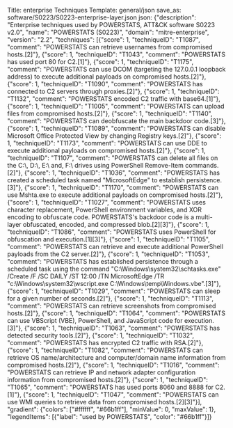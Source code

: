 Title: enterprise Techniques
Template: general/json
save_as: software/S0223/S0223-enterprise-layer.json
json: {"description": "Enterprise techniques used by POWERSTATS, ATT&CK software S0223 v2.0", "name": "POWERSTATS (S0223)", "domain": "mitre-enterprise", "version": "2.2", "techniques": [{"score": 1, "techniqueID": "T1087", "comment": "POWERSTATS can retrieve usernames from compromised hosts.[2]"}, {"score": 1, "techniqueID": "T1043", "comment": "POWERSTATS has used port 80 for C2.[1]"}, {"score": 1, "techniqueID": "T1175", "comment": "POWERSTATS can use DCOM (targeting the 127.0.0.1 loopback address) to execute additional payloads on compromised hosts.[2]"}, {"score": 1, "techniqueID": "T1090", "comment": "POWERSTATS has connected to C2 servers through proxies.[2]"}, {"score": 1, "techniqueID": "T1132", "comment": "POWERSTATS encoded C2 traffic with base64.[1]"}, {"score": 1, "techniqueID": "T1005", "comment": "POWERSTATS can upload files from compromised hosts.[2]"}, {"score": 1, "techniqueID": "T1140", "comment": "POWERSTATS can deobfuscate the main backdoor code.[3]"}, {"score": 1, "techniqueID": "T1089", "comment": "POWERSTATS can disable Microsoft Office Protected View by changing Registry keys.[2]"}, {"score": 1, "techniqueID": "T1173", "comment": "POWERSTATS can use DDE to execute additional payloads on compromised hosts.[2]"}, {"score": 1, "techniqueID": "T1107", "comment": "POWERSTATS can delete all files on the C:\\, D:\\, E:\\ and, F:\\ drives using PowerShell Remove-Item commands.[2]"}, {"score": 1, "techniqueID": "T1036", "comment": "POWERSTATS has created a scheduled task named \"MicrosoftEdge\" to establish persistence.[3]"}, {"score": 1, "techniqueID": "T1170", "comment": "POWERSTATS can use Mshta.exe to execute additional payloads on compromised hosts.[2]"}, {"score": 1, "techniqueID": "T1027", "comment": "POWERSTATS uses character replacement, PowerShell environment variables, and XOR encoding to obfuscate code. POWERSTATS's backdoor code is a multi-layer obfuscated, encoded, and compressed blob.[2][3]"}, {"score": 1, "techniqueID": "T1086", "comment": "POWERSTATS uses PowerShell for obfuscation and execution.[1][3]"}, {"score": 1, "techniqueID": "T1105", "comment": "POWERSTATS can retrieve and execute additional PowerShell payloads from the C2 server.[2]"}, {"score": 1, "techniqueID": "T1053", "comment": "POWERSTATS has established persistence through a scheduled task using the command \"C:\\Windows\\system32\\schtasks.exe\" /Create /F /SC DAILY /ST 12:00 /TN MicrosoftEdge /TR \"c:\\Windows\\system32\\wscript.exe C:\\Windows\\temp\\Windows.vbe\".[3]"}, {"score": 1, "techniqueID": "T1029", "comment": "POWERSTATS can sleep for a given number of seconds.[2]"}, {"score": 1, "techniqueID": "T1113", "comment": "POWERSTATS can retrieve screenshots from compromised hosts.[2]"}, {"score": 1, "techniqueID": "T1064", "comment": "POWERSTATS can use VBScript (VBE), PowerShell, and JavaScript code for execution.[3]"}, {"score": 1, "techniqueID": "T1063", "comment": "POWERSTATS has detected security tools.[2]"}, {"score": 1, "techniqueID": "T1032", "comment": "POWERSTATS has encrypted C2 traffic with RSA.[2]"}, {"score": 1, "techniqueID": "T1082", "comment": "POWERSTATS can retrieve OS name/architecture and computer/domain name information from compromised hosts.[2]"}, {"score": 1, "techniqueID": "T1016", "comment": "POWERSTATS can retrieve IP and network adapter configuration information from compromised hosts.[2]"}, {"score": 1, "techniqueID": "T1065", "comment": "POWERSTATS has used ports 8060 and 8888 for C2.[1]"}, {"score": 1, "techniqueID": "T1047", "comment": "POWERSTATS can use WMI queries to retrieve data from compromised hosts.[2][3]"}], "gradient": {"colors": ["#ffffff", "#66b1ff"], "minValue": 0, "maxValue": 1}, "legendItems": [{"label": "used by POWERSTATS", "color": "#66b1ff"}]}